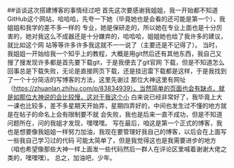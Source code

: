 ##谈谈这次搭建博客的事情经过吧
      首先这次要感谢我姐姐，我一开始都不知道GitHub这个网站，哈哈哈，先夸一下她（毕竟她也是会看的还可能是第一个），我姐姐和我学的差不多一样的
    专业，她是保研走的，所以她在专业上面也是十分厉害的，她对我这么不成器还是十分嫌弃的，哈哈哈，姐姐她也给了我许多的建议，就比如这个网
    站等等许多许多我这就不一一说了（主要还是不记得了）。
      当时，我姐姐一开始给我一个知乎上的教程，大概是用git然后还有其他东西，我自己又搜了搜发现许多都是首先要下载git，于是我便去了git官网
    下载，但是不知道怎么回事总是下载失败，无论是直接网页下载，还是挂迅雷下载都是这样，于是我找到了一个十分简洁的写博客的方法，这里先谢过
    那位大神这里有网址（https://zhuanlan.zhihu.com/p/83834939）。当然简单的页面也会有缺点，就是如那位大神说的会比较慢，这对于我这个小
    白来说已经非常好了，我毕竟上大一课也比较多，差不多星期天开始弄，星期四弄好的，中间也发生过不懂的地方就是在帖子的命名上会有限制要不就
    会失败，我也是后来一直不成功，但是不知道问题所在，问的我姐才发现，嘿嘿嘿。
       写在最后，咱这是第一个正式的博客，我也是想要像我姐姐一样努力加油，我现在要管理好我自己的博客，以后会在上面写一些我自己学习过的代码
    可能太简单了，但是我觉得这也是我需要进步的地方（咱也希望像那些大神一样上面发一些代码然后一群人在评论区里喊着谢谢大佬之类的，嘿嘿嘿）。
    总之，加油吧，少年。
